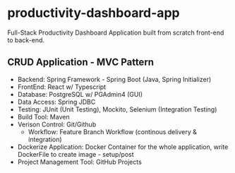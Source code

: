 # productivity-dashboard-app
Full-Stack Productivity Dashboard Application built from scratch front-end to back-end.

## CRUD Application - MVC Pattern
- Backend: Spring Framework - Spring Boot (Java, Spring Initializer)
- FrontEnd: React w/ Typescript
- Database: PostgreSQL w/ PGAdmin4 (GUI)
- Data Access: Spring JDBC
- Testing: JUnit (Unit Testing), Mockito, Selenium (Integration Testing)
- Build Tool: Maven
- Verison Control: Git/Github
  - Workflow: Feature Branch Workflow (continous delivery & integration) 
- Dockerize Application: Docker Container for the whole application, write DockerFile to create image - setup/post
- Project Management Tool: GitHub Projects


